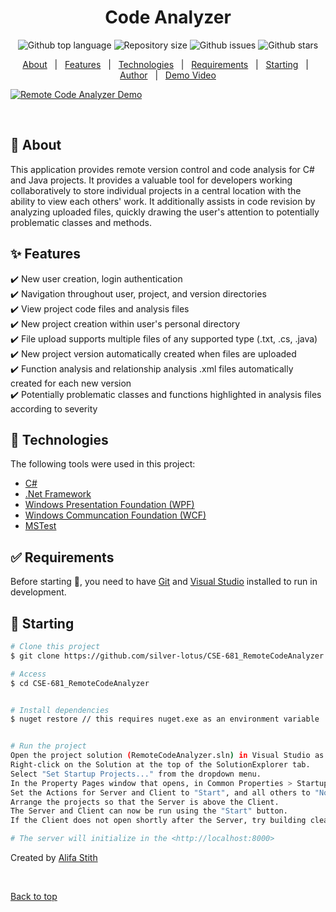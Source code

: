 ﻿<div align="center" id="top"> 
  


</div>

<h1 align="center">Code Analyzer</h1>

<p align="center">
  <img alt="Github top language" src="https://img.shields.io/github/languages/top/silver-lotus/CSE-681_RemoteCodeAnalyzer?color=56BEB8">

  <img alt="Repository size" src="https://img.shields.io/github/repo-size/silver-lotus/CSE-681_RemoteCodeAnalyzer?color=56BEB8">


  <img alt="Github issues" src="https://img.shields.io/github/issues/silver-lotus/CSE-681_RemoteCodeAnalyzer?color=56BEB8" /> 


  <img alt="Github stars" src="https://img.shields.io/github/stars/silver-lotus/CSE-681_RemoteCodeAnalyzer?color=56BEB8" /> 
</p>

<!-- Status -->

<!-- <h4 align="center"> 
	🚧  Code Analyzer 🚀 Under construction...  🚧
</h4> 

<hr> -->

<p align="center">
  <a href="#dart-about">About</a> &#xa0; | &#xa0; 
  <a href="#sparkles-features">Features</a> &#xa0; | &#xa0;
  <a href="#rocket-technologies">Technologies</a> &#xa0; | &#xa0;
  <a href="#white_check_mark-requirements">Requirements</a> &#xa0; | &#xa0;
  <a href="#checkered_flag-starting">Starting</a> &#xa0; | &#xa0;
  <a href="https://github.com/silver-lotus" target="_blank">Author</a> &#xa0; | &#xa0;
  <a href="https://www.youtube.com/watch?v=qRalXBGUWpA&t" target="_blank">Demo Video</a>
</p>

[![Remote Code Analyzer Demo](http://img.youtube.com/vi/qRalXBGUWpA/0.jpg)](http://www.youtube.com/watch?v=qRalXBGUWpA "Remote Code Analyzer Demo")

<br>

## :dart: About ##

This application provides remote version control and code analysis for C# and Java projects. It provides a valuable tool for developers working collaboratively to store individual projects in a central location with the ability to view each others' work. It additionally assists in code revision by analyzing uploaded files, quickly drawing the user's attention to potentially problematic classes and methods.

## :sparkles: Features ##

:heavy_check_mark: New user creation, login authentication\
:heavy_check_mark: Navigation throughout user, project, and version directories\
:heavy_check_mark: View project code files and analysis files\
:heavy_check_mark: New project creation within user's personal directory\
:heavy_check_mark: File upload supports multiple files of any supported type (.txt, .cs, .java)\
:heavy_check_mark: New project version automatically created when files are uploaded\
:heavy_check_mark: Function analysis and relationship analysis .xml files automatically created for each new version\
:heavy_check_mark: Potentially problematic classes and functions highlighted in analysis files according to severity

## :rocket: Technologies ##

The following tools were used in this project:

- [C#](https://docs.microsoft.com/en-us/dotnet/csharp/)
- [.Net Framework](https://docs.microsoft.com/en-us/dotnet/framework/)
- [Windows Presentation Foundation (WPF)](https://docs.microsoft.com/en-us/dotnet/desktop/wpf/?view=netdesktop-5.0)
- [Windows Communcation Foundation (WCF)](https://docs.microsoft.com/en-us/dotnet/framework/wcf/)
- [MSTest](https://docs.microsoft.com/en-us/visualstudio/test/using-microsoft-visualstudio-testtools-unittesting-members-in-unit-tests?view=vs-2019)


## :white_check_mark: Requirements ##

Before starting :checkered_flag:, you need to have [Git](https://git-scm.com) and [Visual Studio](https://visualstudio.microsoft.com/downloads/) installed to run in development.

## :checkered_flag: Starting ##

```bash
# Clone this project
$ git clone https://github.com/silver-lotus/CSE-681_RemoteCodeAnalyzer.git

# Access
$ cd CSE-681_RemoteCodeAnalyzer


# Install dependencies
$ nuget restore // this requires nuget.exe as an environment variable


# Run the project
Open the project solution (RemoteCodeAnalyzer.sln) in Visual Studio as Administrator. 
Right-click on the Solution at the top of the SolutionExplorer tab. 
Select "Set Startup Projects..." from the dropdown menu. 
In the Property Pages window that opens, in Common Properties > Startup Project, select "Multiple startup projects:". 
Set the Actions for Server and Client to "Start", and all others to "None". 
Arrange the projects so that the Server is above the Client. 
The Server and Client can now be run using the "Start" button. 
If the Client does not open shortly after the Server, try building clean or rebuilding

# The server will initialize in the <http://localhost:8000>
```



Created by <a href="https://github.com/silver-lotus" target="_blank">Alifa Stith</a>

&#xa0;

<a href="#top">Back to top</a>
